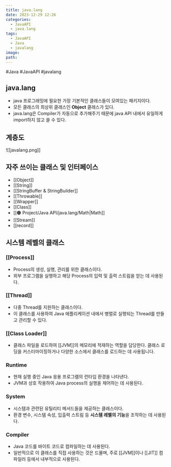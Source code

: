 ```yaml
---
title: java.lang
date: 2023-12-29 12:26
categories:
  - JavaAPI
  - java.lang
tags:
  - JavaAPI
  - Java
  - javalang
image: 
path:
---
```

#Java #JavaAPI #javalang 

## java.lang
+ java 프로그래밍에 필요한 가장 기본적인 클래스들이 모여있는 패키지이다.
+ 모든 클래스의 최상위 클래스인 **Object** 클래스가 있다.
+ java.lang은 Compiler가 자동으로 추가해주기 때문에 java API 내에서 유일하게 import하지 않고 쓸 수 있다.

## 계층도
![[javalang.png]]
## 자주 쓰이는 클래스 및 인터페이스
+ [[Object]]
+ [[String]]
+ [[StringBuffer & StringBuilder]]
+ [[Throwable]]
+ [[Wrapper]]
+ [[Class]]
+ [[🟠 Project/Java API/java.lang/Math|Math]]
+ [[Stream]]
+ [[record]]

## 시스템 레벨의 클래스
### [[Process]]
+ Process의 생성, 실행, 관리를 위한 클래스이다. 
+ 외부 프로그램을 실행하고 해당 Process의 입력 및 출력 스트림을 얻는 데 사용된다.
### [[Thread]]
+ 다중 Thread를 지원하는 클래스이다. 
+ 이 클래스를 사용하여 Java 애플리케이션 내에서 병렬로 실행되는 Thread를 만들고 관리할 수 있다.
### [[Class Loader]]
+ 클래스 파일을 로드하여 [[JVM]]의 메모리에 적재하는 역할을 담당한다. 클래스 로딩을 커스터마이징하거나 다양한 소스에서 클래스를 로드하는 데 사용됩니다.
### Runtime
+ 현재 실행 중인 Java 응용 프로그램의 런타임 환경을 나타낸다. 
+ JVM과 상호 작용하여 Java process의 실행을 제어하는 데 사용된다.
### System
+ 시스템과 관련된 유틸리티 메서드들을 제공하는 클래스이다. 
+ 환경 변수, 시스템 속성, 입출력 스트림 등 **시스템 레벨의 기능**을 조작하는 데 사용된다.
### Compiler
+ Java 코드를 바이트 코드로 컴파일하는 데 사용된다. 
+ 일반적으로 이 클래스를 직접 사용하는 것은 드물며, 주로 [[JVM]]이나 [[JIT]] 컴파일러 등에서 내부적으로 사용된다.
